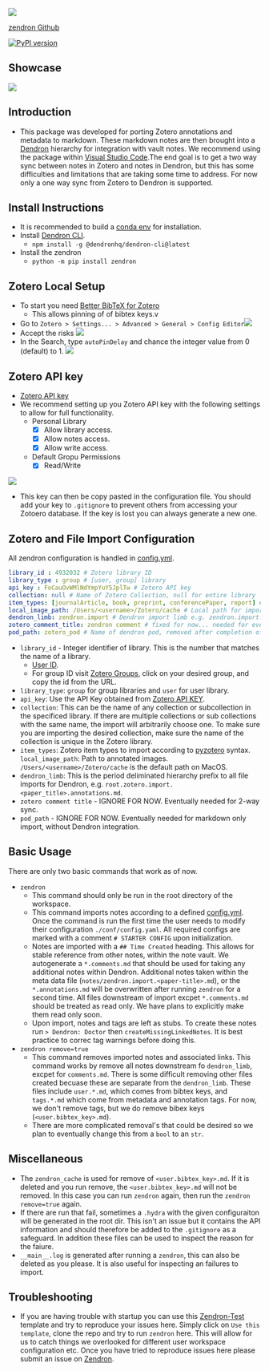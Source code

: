![](https://github.com/Mjvolk3/Zendron/raw/main/notes/assets/drawio/logo.drawio.png)

[zendron Github](https://github.com/Mjvolk3/Zendron)

[![PyPI version](https://badge.fury.io/py/zendron.svg)](https://badge.fury.io/py/zendron)

## Showcase

![](https://github.com/Mjvolk3/Zendron/raw/main/notes/assets/videos/gif/zendron-test_1.gif)

## Introduction

- This package was developed for porting Zotero annotations and metadata to markdown. These markdown notes are then brought into a [Dendron](https://www.dendron.so/) hierarchy for integration with vault notes. We recommend using the package within [Visual Studio Code](https://code.visualstudio.com/).The end goal is to get a two way sync between notes in Zotero and notes in Dendron, but this has some difficulties and limitations that are taking some time to address. For now only a one way sync from Zotero to Dendron is supported.

## Install Instructions

- It is recommended to build a [conda env](https://conda.io/projects/conda/en/latest/user-guide/tasks/manage-environments.html) for installation.
- Install [Dendron CLI](https://wiki.dendron.so/notes/RjBkTbGuKCXJNuE4dyV6G/).
  - `npm install -g @dendronhq/dendron-cli@latest`
- Install the zendron
  - `python -m pip install zendron`

## Zotero Local Setup

- To start you need [Better BibTeX for Zotero](https://retorque.re/zotero-better-bibtex/installation/)
  - This allows pinning of of bibtex keys.v
- Go to `Zotero > Settings... > Advanced > General > Config Editor`![](https://github.com/Mjvolk3/Zendron/raw/main/notes/assets/images/zendron.citation-key.md.zotero-config-editor.png)
- Accept the risks ![](https://github.com/Mjvolk3/Zendron/raw/main/notes/assets/images/zendron.citation-key.md.zotero-config-editor-accept-risks.png)
- In the Search, type `autoPinDelay` and chance the integer value from 0 (default) to 1. ![](https://github.com/Mjvolk3/Zendron/raw/main/notes/assets/images/zendron.citation-key.md.autoPinDelay-update.png)

## Zotero API key

- [Zotero API key](https://www.zotero.org/settings/keys)
- We recommend setting up you Zotero API key with the following settings to allow for full functionality.
  - Personal Library
    - [x] Allow library access.
    - [x] Allow notes access.
    - [x] Allow write access.
  - Default Gropu Permissions
    - [x] Read/Write

![](https://github.com/Mjvolk3/Zendron/raw/main/notes/assets/images/zotero.api-key.md.zotero-api-key.png)

- This key can then be copy pasted in the configuration file. You should add your key to `.gitignore` to prevent others from accessing your Zotoero database. If the key is lost you can always generate a new one.

## Zotero and File Import Configuration

All zendron configuration is handled in [config.yml](https://github.com/Mjvolk3/Zendron/raw/main/conf/config.yaml).

```yml
library_id : 4932032 # Zotero library ID
library_type : group # [user, group] library
api_key : FoCauOvWMlNdYmpYuY5JplTw # Zotero API key
collection: null # Name of Zotero Collection, null for entire library
item_types: [journalArticle, book, preprint, conferencePaper, report] # List of item types according to [pyzotero](https://pyzotero.readthedocs.io/en/latest/)
local_image_path: /Users/<username>/Zotero/cache # Local path for importing annotated images
dendron_limb: zendron.import # Dendron import limb e.g. zendron.import.paper-title.annotations.md
zotero_comment_title: zendron comment # fixed for now... needed for eventual 2-way sync.
pod_path: zotero_pod # Name of dendron pod, removed after completion of import. We will later add configuration for this to remain. This will allow for non Dendron users to import markdown Zotero notes in a strucutred hierarchy.
```

- `library_id` - Integer identifier of library. This is the number that matches the name of a library.
  - [User ID](https://www.zotero.org/settings/keys).
  - For group ID visit [Zotero Groups](https://www.zotero.org/groups/), click on your desired group, and copy the id from the URL.
- `library_type`: `group` for group libraries and `user` for user library.
- `api_key`: Use the API Key obtained from [Zotero API KEY](README.md#zotero-api-key).
- `collection`: This can be the name of any collection or subcollection in the specificed library. If there are multiple collections or sub collections with the same name, the import will arbitrarily choose one. To make sure you are importing the desired collection, make sure the name of the collection is unique in the Zotero library.
- `item_types`: Zotero item types to import according to [pyzotero](https://pyzotero.readthedocs.io/en/latest/) syntax.
`local_image_path`: Path to annotated images. `/Users/<username>/Zotero/cache` is the default path on MacOS.
- `dendron_limb`: This is the period deliminated hierarchy prefix to all file imports for Dendron, e.g. `root.zotero.import.<paper_title>.annotations.md`.
- `zotero comment title` - IGNORE FOR NOW. Eventually needed for 2-way sync.
- `pod_path` - IGNORE FOR NOW. Eventually needed for markdown only import, without Dendron integration.

## Basic Usage

There are only two basic commands that work as of now.

- `zendron`
  - This command should only be run in the root directory of the workspace.
  - This command imports notes according to a defined [config.yml](https://github.com/Mjvolk3/Zendron/raw/main/conf/config.yaml). Once the command is run the first time the user needs to modify their configuration `./conf/config.yaml`. All required configs are marked with a comment `# STARTER CONFIG` upon initialization.
  - Notes are imported with a `## Time Created` heading. This allows for stable reference from other notes, within the note vault. We autogenerate a `*.comments.md` that should be used for taking any additional notes within Dendron. Additional notes taken within the meta data file (`notes/zendron.import.<paper-title>.md`), or the `*.annotations.md` will be overwritten after running `zendron` for a second time. All files downstream of import excpet `*.comments.md` should be treated as read only. We have plans to explicitly make them read only soon.
  - Upon import, notes and tags are left as stubs. To create these notes run `> Dendron: Doctor` then `createMissingLinkedNotes`. It is best practice to correc tag warnings before doing this.
- `zendron remove=true`
  - This command removes imported notes and associated links. This command works by remove all notes downstream fo `dendron_limb`, excpet for `comments.md`. There is some difficult removing other files created becuase these are separate from the `dendron_limb`. These files include `user.*.md`, which comes from bibtex keys, and `tags.*.md` which come from metadata and annotation tags. For now, we don't remove tags, but we do remove bibex keys (`<user.bibtex_key>.md`).
  - There are more complicated removal's that could be desired so we plan to eventually change this from a `bool` to an `str`.

## Miscellaneous

- The `zendron_cache` is used for remove of `<user.bibtex_key>.md`. If it is deleted and you run remove, the `<user.bibtex_key>.md` will not be removed. In this case you can run `zendron` again, then run the `zendron remove=true` again.
- If there are run that fail, sometimes a `.hydra` with the given configuraiton will be generated in the root dir. This isn't an issue but it contains the API information and should therefore be added to the `.gitignore` as a safeguard. In addition these files can be used to inspect the reason for the faiure.
- `__main__.log` is generated after running a `zendron`, this can also be deleted as you please. It is also useful for inspecting an failures to import.

## Troubleshooting

- If you are having trouble with startup you can use this [Zendron-Test](https://github.com/Mjvolk3/Zendron-Test) template and try to reproduce your issues here. Simply click on `Use this template`, clone the repo and try to run `zendron` here. This will allow for us to catch things we overlooked for different user workspace configuration etc. Once you have tried to reproduce issues here please submit an issue on [Zendron](https://github.com/Mjvolk3/Zendron).
